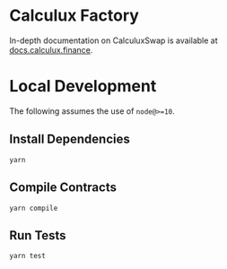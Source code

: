 # Calculux Factory

In-depth documentation on CalculuxSwap is available at [docs.calculux.finance](https://docs.calculux.finance/).

# Local Development

The following assumes the use of `node@>=10`.

## Install Dependencies

`yarn`

## Compile Contracts

`yarn compile`

## Run Tests

`yarn test`
